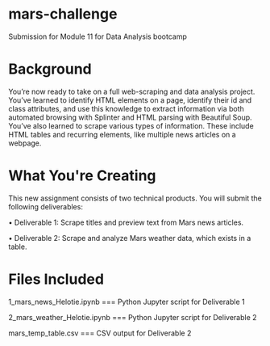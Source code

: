 # mars-challenge
Submission for Module 11 for Data Analysis bootcamp

# Background
You’re now ready to take on a full web-scraping and data analysis project. You’ve learned to identify HTML elements on a page, identify their id and class attributes, and use this knowledge to extract information via both automated browsing with Splinter and HTML parsing with Beautiful Soup. You’ve also learned to scrape various types of information. These include HTML tables and recurring elements, like multiple news articles on a webpage.

# What You're Creating
This new assignment consists of two technical products. You will submit the following deliverables:

•	Deliverable 1: Scrape titles and preview text from Mars news articles.

•	Deliverable 2: Scrape and analyze Mars weather data, which exists in a table.


# Files Included 

1_mars_news_Helotie.ipynb === Python Jupyter script for Deliverable 1

2_mars_weather_Helotie.ipynb === Python Jupyter script for Deliverable 2

mars_temp_table.csv === CSV output for Deliverable 2

